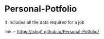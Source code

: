 # Personal-Potfolio
It Includes all the data required for a job



link :-
 https://ishuj1.github.io/Personal-Potfolio/
